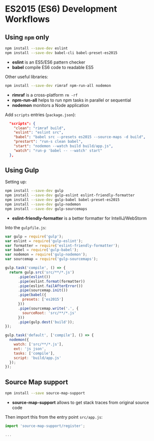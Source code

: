 # ES2015 (ES6) Development Workflows


## Using `npm` only

```sh
npm install --save-dev eslint 
npm install --save-dev babel-cli babel-preset-es2015
```

 - **eslint** is an ES5/ES6 pattern checker
 - **babel** compile ES6 code to readable ES5

Other useful libraries:

```sh
npm install --save-dev rimraf npm-run-all nodemon
```

 - **rimraf** is a cross-platform `rm -rf`
 - **npm-run-all** helps to run npm tasks in parallel or sequential
 - **nodemon** monitors a Node application
 
Add `scripts` entries (`package.json`):

```json
  "scripts": {
    "clean": "rimraf build",
    "eslint": "eslint src",
    "babel": "babel src --presets es2015 --source-maps -d build",
    "prestart": "run-s clean babel",
    "start": "nodemon --watch build build/app.js",
    "watch": "run-p 'babel -- --watch' start"
  },
```


## Using Gulp

Setting up:

```sh
npm install --save-dev gulp
npm install --save-dev gulp-eslint eslint-friendly-formatter
npm install --save-dev gulp-babel babel-preset-es2015
npm install --save-dev gulp-nodemon
npm install --save-dev gulp-sourcemaps
```

 - **eslint-friendly-formatter** is a better formatter for IntelliJ/WebStorm

Into the `gulpfile.js`:

```js
var gulp = require('gulp');
var eslint = require('gulp-eslint');
var formatter = require('eslint-friendly-formatter');
var babel = require('gulp-babel');
var nodemon = require('gulp-nodemon');
var sourcemap = require('gulp-sourcemaps');

gulp.task('compile', () => {
  return gulp.src('src/**/*.js')
      .pipe(eslint())
      .pipe(eslint.format(formatter))
      .pipe(eslint.failAfterError())
      .pipe(sourcemap.init())
      .pipe(babel({
        presets: ['es2015']
      }))
      .pipe(sourcemap.write('.', {
        sourceRoot: 'src/**/*.js'
      }))
      .pipe(gulp.dest('build'));
});

gulp.task('default', ['compile'], () => {
  nodemon({
    watch: ['src/**/*.js'],
    ext: 'js json',
    tasks: ['compile'],
    script: 'build/app.js'
  });
});
```


## Source Map support

```sh
npm install --save source-map-support
```

 - **source-map-support** allows to get stack traces from original source code

Then import this from the entry point `src/app.js`:

```js
import 'source-map-support/register';

...
```
